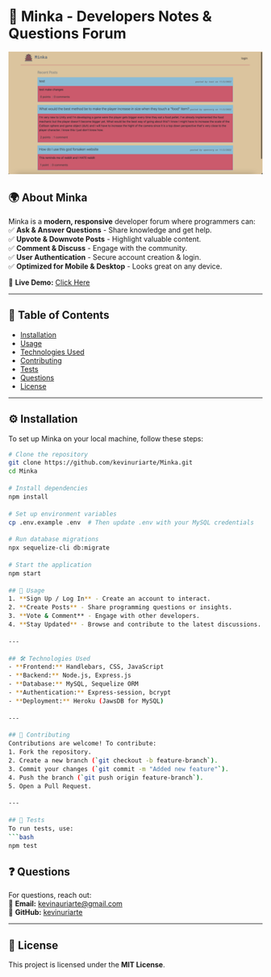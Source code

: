 # 🚀 Minka - Developers Notes & Questions Forum  

![Minka Banner](./public/images/homepage.png)  

## 🌍 About Minka  
Minka is a **modern, responsive** developer forum where programmers can:  
✅ **Ask & Answer Questions** - Share knowledge and get help.  
✅ **Upvote & Downvote Posts** - Highlight valuable content.  
✅ **Comment & Discuss** - Engage with the community.  
✅ **User Authentication** - Secure account creation & login.  
✅ **Optimized for Mobile & Desktop** - Looks great on any device.  

🔗 **Live Demo:** [Click Here](https://github.com/kevinuriarte)   

---

## 📌 Table of Contents  
- [Installation](#installation)  
- [Usage](#usage)  
- [Technologies Used](#technologies-used)  
- [Contributing](#contributing)  
- [Tests](#tests)  
- [Questions](#questions)  
- [License](#license)  

---

## ⚙️ Installation  
To set up Minka on your local machine, follow these steps:  

```bash
# Clone the repository
git clone https://github.com/kevinuriarte/Minka.git  
cd Minka  

# Install dependencies
npm install  

# Set up environment variables  
cp .env.example .env  # Then update .env with your MySQL credentials  

# Run database migrations  
npx sequelize-cli db:migrate  

# Start the application  
npm start  

## 🚀 Usage  
1. **Sign Up / Log In** - Create an account to interact.  
2. **Create Posts** - Share programming questions or insights.  
3. **Vote & Comment** - Engage with other developers.  
4. **Stay Updated** - Browse and contribute to the latest discussions.  

---

## 🛠️ Technologies Used  
- **Frontend:** Handlebars, CSS, JavaScript  
- **Backend:** Node.js, Express.js  
- **Database:** MySQL, Sequelize ORM  
- **Authentication:** Express-session, bcrypt  
- **Deployment:** Heroku (JawsDB for MySQL)  

---

## 🤝 Contributing  
Contributions are welcome! To contribute:  
1. Fork the repository.  
2. Create a new branch (`git checkout -b feature-branch`).  
3. Commit your changes (`git commit -m "Added new feature"`).  
4. Push the branch (`git push origin feature-branch`).  
5. Open a Pull Request.  

---

## 🧪 Tests  
To run tests, use:  
```bash
npm test
```

## ❓ Questions  
For questions, reach out:  
📧 **Email:** [kevinauriarte@gmail.com](mailto:kevinauriarte@gmail.com)  
🔗 **GitHub:** [kevinuriarte](https://github.com/kevinuriarte)  

---

## 📜 License  
This project is licensed under the **MIT License**.  